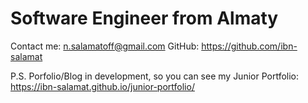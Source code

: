 # Software Engineer from Almaty

Contact me: n.salamatoff@gmail.com
GitHub: https://github.com/ibn-salamat

P.S. Porfolio/Blog in development, so you can see my Junior Portfolio: https://ibn-salamat.github.io/junior-portfolio/
